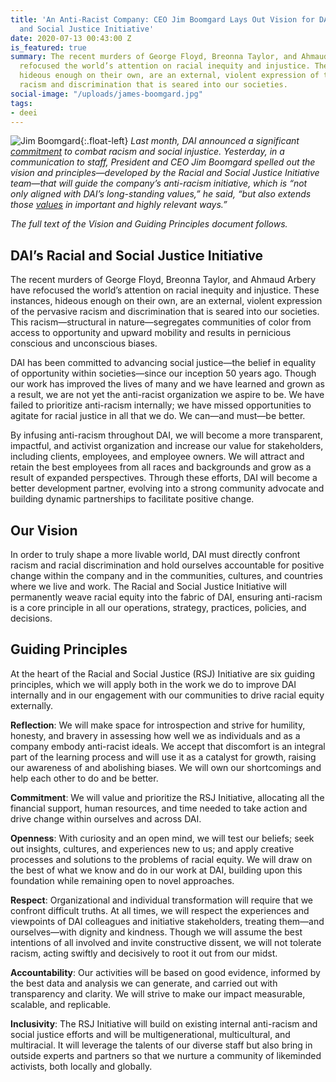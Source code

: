 ```yaml
---
title: 'An Anti-Racist Company: CEO Jim Boomgard Lays Out Vision for DAI’s Racial
  and Social Justice Initiative'
date: 2020-07-13 00:43:00 Z
is_featured: true
summary: The recent murders of George Floyd, Breonna Taylor, and Ahmaud Arbery have
  refocused the world’s attention on racial inequity and injustice. These instances,
  hideous enough on their own, are an external, violent expression of the pervasive
  racism and discrimination that is seared into our societies.
social-image: "/uploads/james-boomgard.jpg"
tags:
- deei
---
```


![Jim Boomgard](/uploads/james-boomgard-ccf327.jpg){:.float-left}
*Last month, DAI announced a significant [commitment](https://www.dai.com/news/dai-announces-1-dollars-million-commitment-to-support-racial-and-social-justice) to combat racism and social injustice. Yesterday, in a communication to staff, President and CEO Jim Boomgard spelled out the vision and principles—developed by the Racial and Social Justice Initiative team—that will guide the company’s anti-racism initiative, which is “not only aligned with DAI’s long-standing values,” he said, “but also extends those [values](https://www.dai.com/who-we-are/mission-and-values) in important and highly relevant ways.”*

*The full text of the Vision and Guiding Principles document follows.* 

<!--more-->

## DAI’s Racial and Social Justice Initiative 

The recent murders of George Floyd, Breonna Taylor, and Ahmaud Arbery have refocused the world’s attention on racial inequity and injustice. These instances, hideous enough on their own, are an external, violent expression of the pervasive racism and discrimination that is seared into our societies. This racism—structural in nature—segregates communities of color from access to opportunity and upward mobility and results in pernicious conscious and unconscious biases. 
 
DAI has been committed to advancing social justice—the belief in equality of opportunity within societies—since our inception 50 years ago. Though our work has improved the lives of many and we have learned and grown as a result, we are not yet the anti-racist organization we aspire to be. We have failed to  prioritize anti-racism internally; we have missed opportunities to agitate for racial justice in all that we do. We can—and must—be better. 
 
By infusing anti-racism throughout DAI, we will become a more transparent, impactful, and activist organization and increase our value for stakeholders, including clients, employees, and employee owners. We will attract and retain the best employees from all races and backgrounds and grow as a result of expanded perspectives. Through these efforts, DAI will become a better development partner, evolving into a strong community advocate and building dynamic partnerships to facilitate positive change. 

<aside>
<h2>Our Vision</h2>
<p>In order to truly shape a more livable world, DAI must directly confront racism and racial discrimination and hold ourselves accountable for positive change within the company and in the communities, cultures, and countries where we live and work. The Racial and Social Justice Initiative will permanently weave racial equity into the fabric of DAI, ensuring anti-racism is a core principle in all our operations, strategy, practices, policies, and decisions. </p>
</aside> 

## Guiding Principles

At the heart of the Racial and Social Justice (RSJ) Initiative are six guiding principles, which we will apply both in the work we do to improve DAI internally and in our engagement with our communities to drive racial equity externally. 
 
**Reflection**: We will make space for introspection and strive for humility, honesty, and bravery in assessing how well we as individuals and as a company embody anti-racist ideals. We accept that discomfort is an integral part of the learning process and will use it as a catalyst for growth, raising our awareness of and abolishing biases. We will own our shortcomings and help each other to do and be better. 
 
**Commitment**: We will value and prioritize the RSJ Initiative, allocating all the financial support, human resources, and time needed to take action and drive change within ourselves and across DAI. 
 
**Openness**: With curiosity and an open mind, we will test our beliefs; seek out insights, cultures, and experiences new to us; and apply creative processes and solutions to the problems of racial equity. We will draw on the best of what we know and do in our work at DAI, building upon this foundation while remaining open to novel approaches.
 
**Respect**: Organizational and individual transformation will require that we confront difficult truths. At all times, we will respect the experiences and viewpoints of DAI colleagues and initiative stakeholders, treating them—and ourselves—with dignity and kindness. Though we will assume the best intentions of all involved and invite constructive dissent, we will not tolerate racism, acting swiftly and decisively to root it out from our midst. 
 
**Accountability**: Our activities will be based on good evidence, informed by the best data and analysis we can generate, and carried out with transparency and clarity. We will strive to make our impact measurable, scalable, and replicable. 
 
**Inclusivity**: The RSJ Initiative will build on existing internal anti-racism and social justice efforts and will be multigenerational, multicultural, and multiracial. It will leverage the talents of our diverse staff but also bring in outside experts and partners so that we nurture a community of likeminded activists, both locally and globally. 

 

